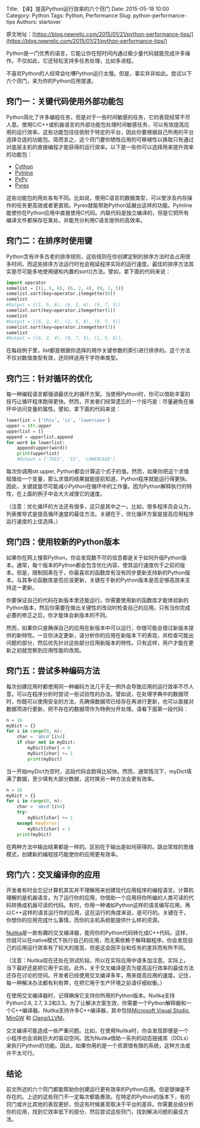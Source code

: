 Title: 【译】提高Python运行效率的六个窍门
Date: 2015-05-18 10:00
Category: Python
Tags: Python, Performance
Slug: python-performance-tips
Authors: startover

原文地址：[https://blog.newrelic.com/2015/01/21/python-performance-tips/](https://blog.newrelic.com/2015/01/21/python-performance-tips/)

Python是一门优秀的语言，它能让你在短时间内通过极少量代码就能完成许多操作。不仅如此，它还轻松支持多任务处理，比如多进程。

不喜欢Python的人经常会吐嘈Python运行太慢。但是，事实并非如此。尝试以下六个窍门，来为你的Python应用提速。

## 窍门一：关键代码使用外部功能包

Python简化了许多编程任务，但是对于一些时间敏感的任务，它的表现经常不尽人意。使用C/C++或机器语言的外部功能包处理时间敏感任务，可以有效提高应用的运行效率。这些功能包往往依附于特定的平台，因此你要根据自己所用的平台选择合适的功能包。简而言之，这个窍门要你牺牲应用的可移植性以换取只有通过对底层主机的直接编程才能获得的运行效率。以下是一些你可以选择用来提升效率的功能包：

 - [Cython](http://cython.org/)
 - [Pylnlne](http://pyinline.sourceforge.net/)
 - [PyPy](http://pypy.org/)
 - [Pyrex](http://www.cosc.canterbury.ac.nz/greg.ewing/python/Pyrex/)

这些功能包的用处各有不同。比如说，使用C语言的数据类型，可以使涉及内存操作的任务更高效或者更直观。Pyrex就能帮助Python延展出这样的功能。Pylnline能使你在Python应用中直接使用C代码。内联代码是独立编译的，但是它把所有编译文件都保存在某处，并能充分利用C语言提供的高效率。

## 窍门二：在排序时使用键

Python含有许多古老的排序规则，这些规则在你创建定制的排序方法时会占用很多时间，而这些排序方法运行时也会拖延程序实际的运行速度。最佳的排序方法其实是尽可能多地使用键和内置的sort()方法。譬如，拿下面的代码来说：

```python
import operator
somelist = [(1, 5, 8), (6, 2, 4), (9, 7, 5)]
somelist.sort(key=operator.itemgetter(0))
somelist
#Output = [(1, 5, 8), (6, 2, 4), (9, 7, 5)]
somelist.sort(key=operator.itemgetter(1))
somelist
#Output = [(6, 2, 4), (1, 5, 8), (9, 7, 5)]
somelist.sort(key=operator.itemgetter(2))
somelist
#Output = [(6, 2, 4), (9, 7, 5), (1, 5, 8)],
```

在每段例子里，list都是根据你选择的用作关键参数的索引进行排序的。这个方法不仅对数值类型有效，还同样适用于字符串类型。

## 窍门三：针对循环的优化

每一种编程语言都强调最优化的循环方案。当使用Python时，你可以借助丰富的技巧让循环程序跑得更快。然而，开发者们经常遗忘的一个技巧是：尽量避免在循环中访问变量的属性。譬如，拿下面的代码来说：

```python
lowerlist = ['this', 'is', 'lowercase']
upper = str.upper
upperlist = []
append = upperlist.append
for word in lowerlist:
    append(upper(word))
    print(upperlist)
    #Output = ['THIS', 'IS', 'LOWERCASE']
```

每次你调用str.upper,  Python都会计算这个式子的值。然而，如果你把这个求值赋值给一个变量，那么求值的结果就能提前知道，Python程序就能运行得更快。因此，关键就是尽可能减小Python在循环中的工作量。因为Python解释执行的特性，在上面的例子中会大大减慢它的速度。

（注意：优化循环的方法还有很多，这只是其中之一。比如，很多程序员会认为，列表推导式是提高循环速度的最佳方法。关键在于，优化循环方案是提高应用程序运行速度的上佳选择。）

## 窍门四：使用较新的Python版本

如果你在网上搜索Python，你会发现数不尽的信息都是关于如何升级Python版本。通常，每个版本的Python都会包含优化内容，使其运行速度优于之前的版本。但是，限制因素在于，你最喜欢的函数库有没有同步更新支持新的Python版本。与其争论函数库是否应该更新，关键在于新的Python版本是否足够高效来支持这一更新。

你要保证自己的代码在新版本里还能运行。你需要使用新的函数库才能体验新的Python版本，然后你需要在做出关键性的改动时检查自己的应用。只有当你完成必要的修正之后，你才能体会新版本的不同。

然而，如果你只是确保自己的应用在新版本中可以运行，你很可能会错过新版本提供的新特性。一旦你决定更新，请分析你的应用在新版本下的表现，并检查可能出问题的部分，然后优先针对这些部分应用新版本的特性。只有这样，用户才能在更新之初就觉察到应用性能的改观。

## 窍门五：尝试多种编码方法

每次创建应用时都使用同一种编码方法几乎无一例外会导致应用的运行效率不尽人意。可以在程序分析时尝试一些试验性的办法。譬如说，在处理字典中的数据项时，你既可以使用安全的方法，先确保数据项已经存在再进行更新，也可以直接对数据项进行更新，把不存在的数据项作为特例分开处理。请看下面第一段代码：

```python
n = 16
myDict = {}
for i in range(0, n):
    char = 'abcd'[i%4]
    if char not in myDict:
        myDict[char] = 0
        myDict[char] += 1
        print(myDict)
```

当一开始myDict为空时，这段代码会跑得比较快。然而，通常情况下，myDict填满了数据，至少填有大部分数据，这时换另一种方法会更有效率。

```python
n = 16
myDict = {}
for i in range(0, n):
    char = 'abcd'[i%4]
    try:
        myDict[char] += 1
    except KeyError:
        myDict[char] = 1
    print(myDict)
```

在两种方法中输出结果都是一样的。区别在于输出是如何获得的。跳出常规的思维模式，创建新的编程技巧能使你的应用更有效率。

## 窍门六：交叉编译你的应用

开发者有时会忘记计算机其实并不理解用来创建现代应用程序的编程语言。计算机理解的是机器语言。为了运行你的应用，你借助一个应用将你所编的人类可读的代码转换成机器可读的代码。有时，你用一种诸如Python这样的语言编写应用，再以C++这样的语言运行你的应用，这在运行的角度来说，是可行的。关键在于，你想你的应用完成什么事情，而你的主机系统能提供什么样的资源。

[Nuitka](http://nuitka.net/)是一款有趣的交叉编译器，能将你的Python代码转化成C++代码。这样，你就可以在native模式下执行自己的应用，而无需依赖于解释器程序。你会发现自己的应用运行效率有了较大的提高，但是这会因平台和任务的差异而有所不同。

（注意：Nuitka现在还处在测试阶段，所以在实际应用中请多加注意。实际上，当下最好还是把它用于实验。此外，关于交叉编译是否为提高运行效率的最佳方法还存在讨论的空间。开发者已经使用交叉编译多年，用来提高应用的速度。记住，每一种解决办法都有利有弊，在把它用于生产环境之前请仔细权衡。）

在使用交叉编译器时，记得确保它支持你所用的Python版本。Nuitka支持Python2.6, 2.7, 3.2和3.3。为了让解决方案生效，你需要一个Python解释器和一个C++编译器。Nuitka支持许多C++编译器，其中包括[Microsoft Visual Studio](http://www.visualstudio.com/), [MinGW](http://www.mingw.org/) 和 [Clang/LLVM](http://clang.llvm.org/)。

交叉编译可能造成一些严重问题。比如，在使用Nuitka时，你会发现即便是一个小程序也会消耗巨大的驱动空间。因为Nuitka借助一系列的动态链接库（DDLs）来执行Python的功能。因此，如果你用的是一个资源很有限的系统，这种方法或许不太可行。

## 结论

前文所述的六个窍门都能帮助你创建运行更有效率的Python应用。但是银弹是不存在的。上述的这些窍门不一定每次都能奏效。在特定的Python的版本下，有的窍门或许比其他的表现更好，但这有时候甚至取决于平台的差异。你需要总结分析你的应用，找到它效率低下的部分，然后尝试这些窍门，找到解决问题的最佳方法。

